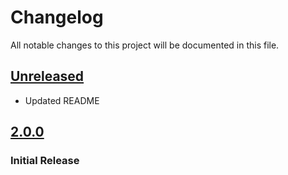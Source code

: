 # Changelog

All notable changes to this project will be documented in this file.

## [Unreleased]

- Updated README

## [2.0.0]

### Initial Release

[Unreleased]: https://github.com/joeyagreco/wordfreak/compare/v2.0.0...HEAD

[2.0.0]: https://github.com/joeyagreco/wordfreak/releases/tag/v2.0.0
